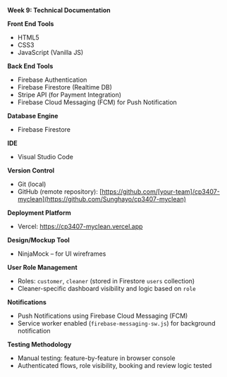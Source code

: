 **Week 9: Technical Documentation**

**Front End Tools**  
- HTML5  
- CSS3  
- JavaScript (Vanilla JS)

**Back End Tools**  
- Firebase Authentication  
- Firebase Firestore (Realtime DB)  
- Stripe API (for Payment Integration)  
- Firebase Cloud Messaging (FCM) for Push Notification

**Database Engine**  
- Firebase Firestore

**IDE**  
- Visual Studio Code

**Version Control**  
- Git (local)  
- GitHub (remote repository): [https://github.com/[your-team]/cp3407-myclean](https://github.com/Sunghayo/cp3407-myclean)

**Deployment Platform**  
- Vercel: https://cp3407-myclean.vercel.app

**Design/Mockup Tool**  
- NinjaMock – for UI wireframes 

**User Role Management**  
- Roles: `customer`, `cleaner` (stored in Firestore `users` collection)  
- Cleaner-specific dashboard visibility and logic based on `role`

**Notifications**  
- Push Notifications using Firebase Cloud Messaging (FCM)  
- Service worker enabled (`firebase-messaging-sw.js`) for background notification

**Testing Methodology**  
- Manual testing: feature-by-feature in browser console  
- Authenticated flows, role visibility, booking and review logic tested


